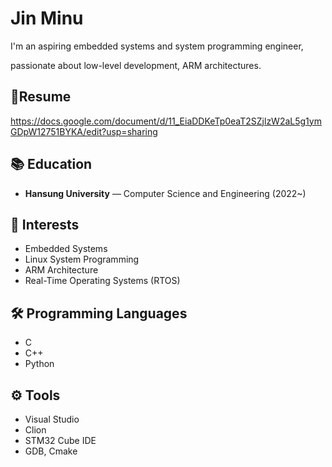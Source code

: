 # Jin Minu

I'm an aspiring embedded systems and system programming engineer,

passionate about low-level development, ARM architectures.

## 👤Resume
https://docs.google.com/document/d/11_EiaDDKeTp0eaT2SZjlzW2aL5g1ymGDpW12751BYKA/edit?usp=sharing

## 📚 Education
- **Hansung University** — Computer Science and Engineering (2022~)

## 🎯 Interests
- Embedded Systems
- Linux System Programming
- ARM Architecture
- Real-Time Operating Systems (RTOS)

## 🛠️ Programming Languages
- C
- C++
- Python

## ⚙️ Tools
- Visual Studio
- Clion
- STM32 Cube IDE
- GDB, Cmake
